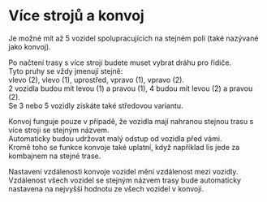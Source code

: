 # Více strojů a konvoj
  
Je možné mít až 5 vozidel spolupracujících na stejném poli (také nazývané jako konvoj).  


  
Po načtení trasy s více stroji budete muset vybrat dráhu pro řidiče.  
Tyto pruhy se vždy jmenují stejně:  
vlevo (2), vlevo (1), uprostřed, vpravo (1), vpravo (2).  
2 vozidla budou mít levou (1) a pravou (1), 4 budou mít levou (2) a pravou (2).  
Se 3 nebo 5 vozidly získáte také středovou variantu.  


  
Konvoj funguje pouze v případě, že vozidla mají nahranou stejnou trasu s více stroji se stejným názvem.  
Automaticky budou udržovat malý odstup od vozidla před vámi.  
Kromě toho se funkce konvoje také uplatní, když například lis jede za kombajnem na stejné trase.  


  
Nastavení vzdálenosti konvoje vozidel mění vzdálenost mezi vozidly.  
Vzdálenost všech vozidel se stejným názvem trasy bude automaticky nastavena na nejvyšší hodnotu ze všech vozidel v konvoji.  


